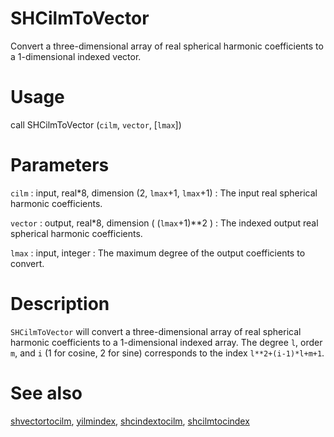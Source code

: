 # SHCilmToVector

Convert a three-dimensional array of real spherical harmonic coefficients to a 1-dimensional indexed vector.

# Usage

call SHCilmToVector (`cilm`, `vector`, [`lmax`])

# Parameters

`cilm` : input, real\*8, dimension (2, `lmax`+1, `lmax`+1)
:   The input real spherical harmonic coefficients.
	
`vector` : output, real\*8, dimension ( (`lmax`+1)\*\*2 )
:   The indexed output real spherical harmonic coefficients.

`lmax` : input, integer
:   The maximum degree of the output coefficients to convert.

# Description

`SHCilmToVector` will convert a three-dimensional array of real spherical harmonic coefficients to a 1-dimensional indexed array.  The degree `l`, order `m`, and `i` (1 for cosine, 2 for sine) corresponds to the index `l**2+(i-1)*l+m+1`.

# See also

[shvectortocilm](shvectortocilm.html), [yilmindex](yilmindex.html), [shcindextocilm](pyshcindextocilm.html), [shcilmtocindex](pyshcilmtocindex.html)
